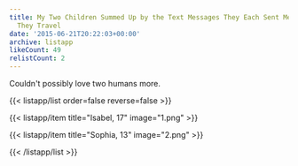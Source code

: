 ```yaml
---
title: My Two Children Summed Up by the Text Messages They Each Sent Me Today While
  They Travel
date: '2015-06-21T20:22:03+00:00'
archive: listapp
likeCount: 49
relistCount: 2
---
```


Couldn't possibly love two humans more.

<!--more-->

{{< listapp/list order=false reverse=false >}}

   {{< listapp/item title="Isabel, 17"
      image="1.png" >}}

   {{< listapp/item title="Sophia, 13"
      image="2.png" >}}

{{< /listapp/list >}}
